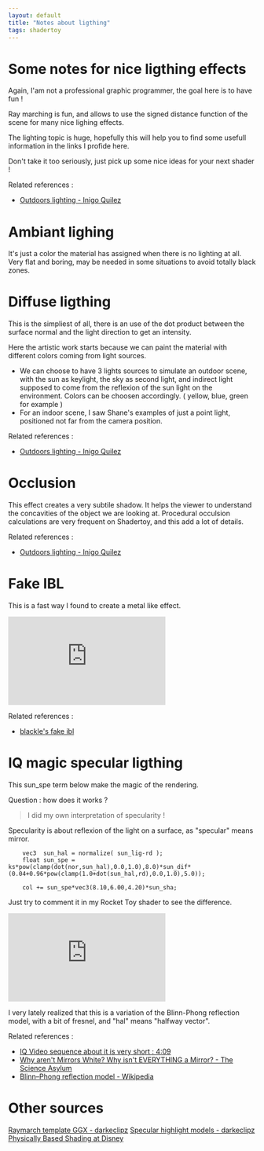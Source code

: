 ```yaml
---
layout: default
title: "Notes about ligthing"
tags: shadertoy
---
```

# Some notes for nice ligthing effects

Again, I'am not a professional graphic programmer, the goal here is to have fun !

Ray marching is fun, and allows to use the signed distance function of the scene for many nice lighing effects. 

The lighting topic is huge, hopefully this will help you to find some usefull information in the links I profide here.

Don't take it too seriously, just pick up some nice ideas for your next shader !

Related references :
- [Outdoors lighting - Inigo Quilez](https://www.iquilezles.org/www/articles/outdoorslighting/outdoorslighting.htm)

# Ambiant lighing

It's just a color the material has assigned when there is no lighting at all.
Very flat and boring, may be needed in some situations to avoid totally black zones.

# Diffuse ligthing

This is the simpliest of all, there is an use of the dot product between the surface normal and the light direction to get an intensity.

Here the artistic work starts because we can paint the material with different colors coming from light sources.

- We can choose to have 3 lights sources to simulate an outdoor scene, with the sun as keylight, the sky as second light, and indirect light supposed to come from the reflexion of the sun light on the environment. Colors can be choosen accordingly. ( yellow, blue, green for example ) 
- For an indoor scene, I saw Shane's examples of just a point light, positioned not far from the camera position.

Related references :
- [Outdoors lighting - Inigo Quilez](https://www.iquilezles.org/www/articles/outdoorslighting/outdoorslighting.htm)

# Occlusion

This effect creates a very subtile shadow.
It helps the viewer to understand the concavities of the object we are looking at.
Procedural occulsion calculations are very frequent on Shadertoy, and this add a lot of details.

Related references :
- [Outdoors lighting - Inigo Quilez](https://www.iquilezles.org/www/articles/outdoorslighting/outdoorslighting.htm)

# Fake IBL

This is a fast way I found to create a metal like effect.

<iframe width="320" height="180" frameborder="0" src="https://www.shadertoy.com/embed/tlscDB?gui=true&t=10&paused=true&muted=false" allowfullscreen></iframe>

Related references :
- [blackle's fake ibl](https://www.twitch.tv/videos/590616102)

# IQ magic specular ligthing

This sun_spe term below make the magic of the rendering.

Question : how does it works ? 

>I did my own interpretation of specularity !

Specularity is about reflexion of the light on a surface, as "specular" means mirror.

```
    vec3  sun_hal = normalize( sun_lig-rd );
    float sun_spe = ks*pow(clamp(dot(nor,sun_hal),0.0,1.0),8.0)*sun_dif*(0.04+0.96*pow(clamp(1.0+dot(sun_hal,rd),0.0,1.0),5.0));

    col += sun_spe*vec3(8.10,6.00,4.20)*sun_sha;

```

Just try to comment it in my Rocket Toy shader to see the difference.  

<iframe width="320" height="180" frameborder="0" src="https://www.shadertoy.com/embed/3dSBRG?gui=true&t=10&paused=true&muted=false" allowfullscreen></iframe>

I very lately realized that this is a variation of the Blinn-Phong reflection model, with a bit of fresnel, and "hal" means "halfway vector". 

Related references :
- [IQ Video sequence about it is very short : 4:09](https://youtu.be/Cfe5UQ-1L9Q?t=14952)
- [Why aren't Mirrors White? Why isn't EVERYTHING a Mirror? - The Science Asylum](https://youtu.be/1n_otIs6z6E)
- [Blinn–Phong reflection model - Wikipedia](https://en.wikipedia.org/wiki/Blinn%E2%80%93Phong_reflection_model)

# Other sources

[Raymarch template GGX - darkeclipz](https://www.shadertoy.com/view/3tyyWm)
[Specular highlight models  - darkeclipz](https://www.shadertoy.com/view/WtycWW)
[Physically Based Shading at Disney](https://neil3d.github.io/assets/pdf/s2012_pbs_disney_brdf_notes_v3.pdf)